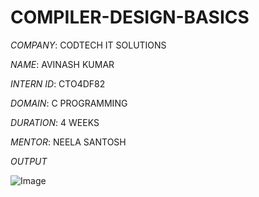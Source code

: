 # COMPILER-DESIGN-BASICS

*COMPANY*: CODTECH IT SOLUTIONS

*NAME*: AVINASH KUMAR

*INTERN ID*: CTO4DF82

*DOMAIN*: C PROGRAMMING

*DURATION*: 4 WEEKS

*MENTOR*: NEELA SANTOSH

*OUTPUT*

![Image](https://github.com/user-attachments/assets/7a8e4804-dea1-429d-afa0-d2083db26241)
